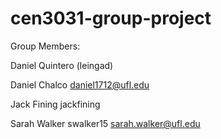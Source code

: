# cen3031-group-project
Group Members: 

Daniel Quintero (leingad)

Daniel Chalco daniel1712@ufl.edu

Jack Fining jackfining

Sarah Walker swalker15 sarah.walker@ufl.edu
